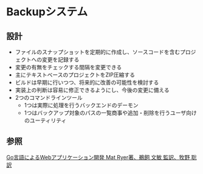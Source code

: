 # Backupシステム

## 設計

- ファイルのスナップショットを定期的に作成し、ソースコードを含むプロジェクトへの変更を記録する
- 変更の有無をチェックする間隔を変更できる
- 主にテキストベースのプロジェクトをZIP圧縮する
- ビルドは早期に行いつつ、将来的に改善の可能性を検討する
- 実装上の判断は容易に修正できるようにし、今後の変更に備える
- 2つのコマンドラインツール
  - 1つは実際に処理を行うバックエンドのデーモン
  - 1つはバックアップ対象のパスの一覧商事や追加・削除を行うユーザ向けのユーティリティ

## 参照

[Go言語によるWebアプリケーション開発 Mat Ryer著、鵜飼 文敏 監訳、牧野 聡 訳](https://www.oreilly.co.jp/books/9784873117522/)

